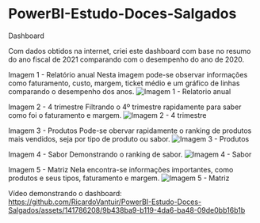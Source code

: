 # PowerBI-Estudo-Doces-Salgados
Dashboard

Com dados obtidos na internet, criei este dashboard com base no resumo do ano fiscal de 2021 comparando com o desempenho do ano de 2020.

Imagem 1 - Relatório anual
  Nesta imagem pode-se observar informações como faturamento, custo, margem, ticket médio e um gráfico de linhas comparando o desempenho dos anos.
  ![Imagem 1 - Relatorio anual](https://github.com/RicardoVantuir/PowerBI-Estudo-Doces-Salgados/assets/141786208/61e22dcc-28e5-4d17-83ef-e6f868f1ac16)


Imagem 2 - 4 trimestre
  Filtrando o 4º trimestre rapidamente para saber como foi o faturamento e margem.
![Imagem 2 - 4 trimestre](https://github.com/RicardoVantuir/PowerBI-Estudo-Doces-Salgados/assets/141786208/0f6f9f4a-0ea4-40d6-8127-8c8d75259727)


Imagem 3 - Produtos
  Pode-se obervar rapidamente o ranking de produtos mais vendidos, seja por tipo de produto ou sabor.
![Imagem 3 - Produtos](https://github.com/RicardoVantuir/PowerBI-Estudo-Doces-Salgados/assets/141786208/792d70db-f084-42ea-b879-5024f48f0337)

Imagem 4 - Sabor
  Demonstrando o ranking de sabor.
![Imagem 4 - Sabor](https://github.com/RicardoVantuir/PowerBI-Estudo-Doces-Salgados/assets/141786208/0a1c6692-ca8f-46f0-8644-41dd9c515004)

Imagem 5 - Matriz
  Nela encontra-se informações importantes, como produtos e seus tipos, faturamento e margem.
  ![Imagem 5 - Matriz](https://github.com/RicardoVantuir/PowerBI-Estudo-Doces-Salgados/assets/141786208/7e0f8569-7425-4100-bb9c-d3831b2619c5)

Vídeo demonstrando o dashboard:
https://github.com/RicardoVantuir/PowerBI-Estudo-Doces-Salgados/assets/141786208/9b438ba9-b119-4da6-ba48-09de0bb16b1b



  
